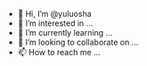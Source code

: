 - 👋 Hi, I’m @yuluosha
- 👀 I’m interested in ...
- 🌱 I’m currently learning ...
- 💞️ I’m looking to collaborate on ...
- 📫 How to reach me ...

<!---
yuluosha/yuluosha is a ✨ special ✨ repository because its `README.md` (this file) appears on your GitHub profile.
You can click the Preview link to take a look at your changes.
--->

